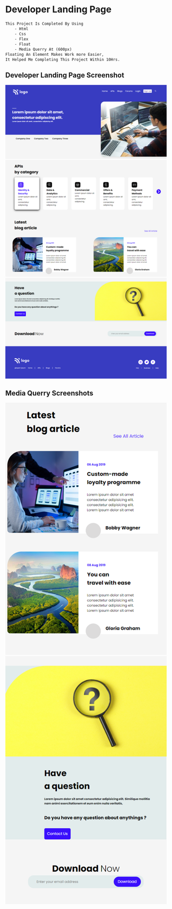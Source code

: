 # Developer Landing Page
    This Project Is Completed By Using
        - Html
        - Css
        - Flex
        - Float
        - Media Querry At (600px)
    Floating An Element Makes Work more Easier, 
    It Helped Me Completing This Project Within 10Hrs.
## Developer Landing Page Screenshot
![Screenshot](./screen-shots/01.png)
![Screenshot](./screen-shots/02.png)
![Screenshot](./screen-shots/03.png)
## Media Querry Screenshots
![Screenshot](./screen-shots/Developer%20Landing%20Page%2004.png)
![Screenshot](./screen-shots/Developer%20Landing%20Page%2005.png)